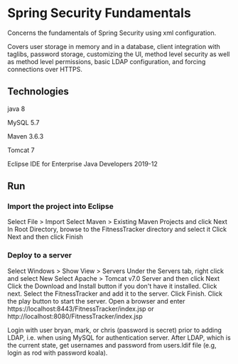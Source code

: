 # Spring Security Fundamentals
Concerns the fundamentals of Spring Security using xml configuration.

Covers user storage in memory and in a database, client integration with taglibs, password storage, customizing the UI, method level security as well as method level permissions, basic LDAP configuration, and forcing connections over HTTPS.

## Technologies
java 8

MySQL 5.7

Maven 3.6.3

Tomcat 7

Eclipse IDE for Enterprise Java Developers 2019-12

## Run
### Import the project into Eclipse
Select File > Import
Select Maven > Existing Maven Projects and click Next
In Root Directory, browse to the FitnessTracker directory and select it
Click Next and then click Finish

### Deploy to a server
Select Windows > Show View > Servers
Under the Servers tab, right click and select New
Select Apache > Tomcat v7.0 Server and then click Next
Click the Download and Install button if you don't have it installed.
Click next.
Select the FitnessTracker and add it to the server. 
Click Finish.
Click the play button to start the server. 
Open a browser and enter https://localhost:8443/FitnessTracker/index.jsp or http://localhost:8080/FitnessTracker/index.jsp

Login with user bryan, mark, or chris (password is secret) prior to adding LDAP, i.e. when using MySQL for authentication server. After LDAP, which is the current state, get usernames and password from users.ldif file (e.g, login as rod with password koala).


